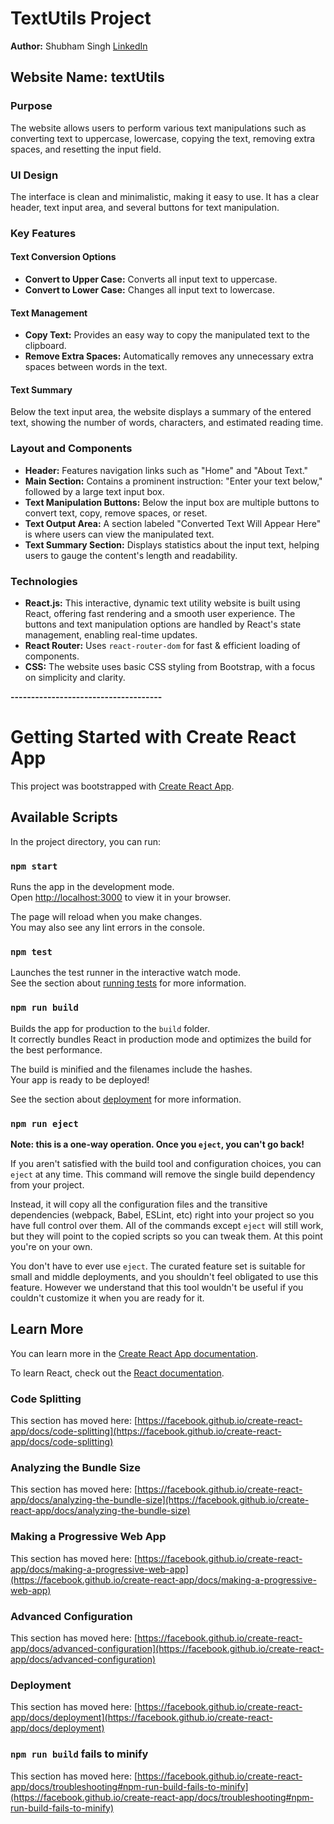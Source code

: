 # TextUtils Project

**Author:** Shubham Singh
[LinkedIn](https://www.linkedin.com/in/shubhamsingh3804?lipi=urn%3Ali%3Apage%3Ad_flagship3_profile_view_base_contact_details%3Bbjvf0RrmRsybYMeKzMPi5w%3D%3D)

## Website Name: textUtils

### Purpose
The website allows users to perform various text manipulations such as converting text to uppercase, lowercase, copying the text, removing extra spaces, and resetting the input field.

### UI Design
The interface is clean and minimalistic, making it easy to use. It has a clear header, text input area, and several buttons for text manipulation.

### Key Features

#### Text Conversion Options
- **Convert to Upper Case:** Converts all input text to uppercase.
- **Convert to Lower Case:** Changes all input text to lowercase.

#### Text Management
- **Copy Text:** Provides an easy way to copy the manipulated text to the clipboard.
- **Remove Extra Spaces:** Automatically removes any unnecessary extra spaces between words in the text.

#### Text Summary
Below the text input area, the website displays a summary of the entered text, showing the number of words, characters, and estimated reading time.

### Layout and Components

- **Header:** Features navigation links such as "Home" and "About Text."
- **Main Section:** Contains a prominent instruction: "Enter your text below," followed by a large text input box.
- **Text Manipulation Buttons:** Below the input box are multiple buttons to convert text, copy, remove spaces, or reset.
- **Text Output Area:** A section labeled "Converted Text Will Appear Here" is where users can view the manipulated text.
- **Text Summary Section:** Displays statistics about the input text, helping users to gauge the content's length and readability.

### Technologies

- **React.js:** This interactive, dynamic text utility website is built using React, offering fast rendering and a smooth user experience. The buttons and text manipulation options are handled by React's state management, enabling real-time updates.
- **React Router:** Uses `react-router-dom` for fast & efficient loading of components.
- **CSS:** The website uses basic CSS styling from Bootstrap, with a focus on simplicity and clarity.
 
 **-------------------------------------**

# Getting Started with Create React App

This project was bootstrapped with [Create React App](https://github.com/facebook/create-react-app).

## Available Scripts

In the project directory, you can run:

### `npm start`

Runs the app in the development mode.\
Open [http://localhost:3000](http://localhost:3000) to view it in your browser.

The page will reload when you make changes.\
You may also see any lint errors in the console.

### `npm test`

Launches the test runner in the interactive watch mode.\
See the section about [running tests](https://facebook.github.io/create-react-app/docs/running-tests) for more information.

### `npm run build`

Builds the app for production to the `build` folder.\
It correctly bundles React in production mode and optimizes the build for the best performance.

The build is minified and the filenames include the hashes.\
Your app is ready to be deployed!

See the section about [deployment](https://facebook.github.io/create-react-app/docs/deployment) for more information.

### `npm run eject`

**Note: this is a one-way operation. Once you `eject`, you can't go back!**

If you aren't satisfied with the build tool and configuration choices, you can `eject` at any time. This command will remove the single build dependency from your project.

Instead, it will copy all the configuration files and the transitive dependencies (webpack, Babel, ESLint, etc) right into your project so you have full control over them. All of the commands except `eject` will still work, but they will point to the copied scripts so you can tweak them. At this point you're on your own.

You don't have to ever use `eject`. The curated feature set is suitable for small and middle deployments, and you shouldn't feel obligated to use this feature. However we understand that this tool wouldn't be useful if you couldn't customize it when you are ready for it.

## Learn More

You can learn more in the [Create React App documentation](https://facebook.github.io/create-react-app/docs/getting-started).

To learn React, check out the [React documentation](https://reactjs.org/).

### Code Splitting

This section has moved here: [https://facebook.github.io/create-react-app/docs/code-splitting](https://facebook.github.io/create-react-app/docs/code-splitting)

### Analyzing the Bundle Size

This section has moved here: [https://facebook.github.io/create-react-app/docs/analyzing-the-bundle-size](https://facebook.github.io/create-react-app/docs/analyzing-the-bundle-size)

### Making a Progressive Web App

This section has moved here: [https://facebook.github.io/create-react-app/docs/making-a-progressive-web-app](https://facebook.github.io/create-react-app/docs/making-a-progressive-web-app)

### Advanced Configuration

This section has moved here: [https://facebook.github.io/create-react-app/docs/advanced-configuration](https://facebook.github.io/create-react-app/docs/advanced-configuration)

### Deployment

This section has moved here: [https://facebook.github.io/create-react-app/docs/deployment](https://facebook.github.io/create-react-app/docs/deployment)

### `npm run build` fails to minify

This section has moved here: [https://facebook.github.io/create-react-app/docs/troubleshooting#npm-run-build-fails-to-minify](https://facebook.github.io/create-react-app/docs/troubleshooting#npm-run-build-fails-to-minify)
